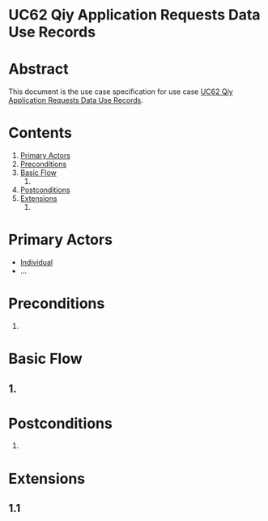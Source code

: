 # UC62 Qiy Application Requests Data Use Records

# Abstract

This document is the use case specification for use case [UC62 Qiy Application Requests Data Use Records](UC62%20Qiy%20Application%20Requests%20Data%20Use%20Records.md).

# Contents


1. [Primary Actors](#primary-actors)
1. [Preconditions](#preconditions)
1. [Basic Flow](#basic-flow)
	1. [](#1-)
1. [Postconditions](#postconditions)
1. [Extensions](#extensions)
	1. [](#11-)

# Primary Actors

* [Individual](../Definitions.md#individual)
* ...

# Preconditions

1.

# Basic Flow

## 1. 

# Postconditions

1.

# Extensions

## 1.1

